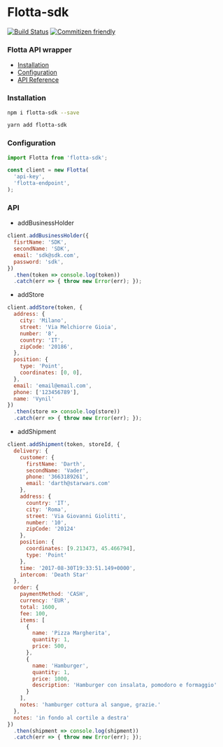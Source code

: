 # Flotta-sdk

[![Build Status](https://travis-ci.org/Arreeba/flotta-sdk.svg?branch=master)](https://travis-ci.org/Arreeba/flotta-sdk)
[![Commitizen friendly](https://img.shields.io/badge/commitizen-friendly-brightgreen.svg)](http://commitizen.github.io/cz-cli/)


### Flotta API wrapper

- [Installation](#installation)
- [Configuration](#configuration)
- [API Reference](#api)

### Installation
 
```bash
npm i flotta-sdk --save
```

```bash
yarn add flotta-sdk
```

### Configuration

```javascript
import Flotta from 'flotta-sdk';

const client = new Flotta(
  'api-key',
  'flotta-endpoint',
);
```

### API

- addBusinessHolder

```javascript
client.addBusinessHolder({
  fisrtName: 'SDK',
  secondName: 'SDK',
  email: 'sdk@sdk.com',
  password: 'sdk',
})
  .then(token => console.log(token))
  .catch(err => { throw new Error(err); });
```

- addStore

```javascript
client.addStore(token, {
  address: {
    city: 'Milano',
    street: 'Via Melchiorre Gioia',
    number: '8',
    country: 'IT',
    zipCode: '20186',
  },
  position: {
    type: 'Point',
    coordinates: [0, 0],
  },
  email: 'email@email.com',
  phone: ['123456789'],
  name: 'Vynil'
})
  .then(store => console.log(store))
  .catch(err => { throw new Error(err); });
```

- addShipment

```javascript
client.addShipment(token, storeId, {
  delivery: {
    customer: {
      firstName: 'Darth',
      secondName: 'Vader',
      phone: '3663189261',
      email: 'darth@starwars.com'
    },
    address: {
      country: 'IT',
      city: 'Roma',
      street: 'Via Giovanni Giolitti',
      number: '10',
      zipCode: '20124'
    },
    position: {
      coordinates: [9.213473, 45.466794],
      type: 'Point'
    },
    time: '2017-08-30T19:33:51.149+0000',
    intercom: 'Death Star'
  },
  order: {
    paymentMethod: 'CASH',
    currency: 'EUR',
    total: 1600,
    fee: 100,
    items: [
      {
        name: 'Pizza Margherita',
        quantity: 1,
        price: 500,
      },
      {
        name: 'Hamburger',
        quantity: 1,
        price: 1000,
        description: 'Hamburger con insalata, pomodoro e formaggio'
      }
    ],
    notes: 'hamburger cottura al sangue, grazie.'
  },
  notes: 'in fondo al cortile a destra'
})
  .then(shipment => console.log(shipment))
  .catch(err => { throw new Error(err); });
```